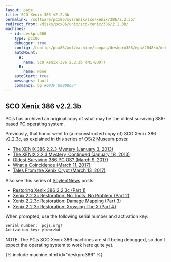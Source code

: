 ```yaml
---
layout: page
title: SCO Xenix 386 v2.2.3b
permalink: /software/pcx86/sys/unix/sco/xenix/386/2.2.3b/
redirect_from: /disks/pcx86/unix/sco/xenix/386/2.2.3b/
machines:
  - id: deskpro386
    type: pcx86
    debugger: true
    config: /configs/pcx86/xml/machine/compaq/deskpro386/ega/2048kb/debugger/machine.xml
    autoMount:
      A:
        name: SCO Xenix 386 2.2.3b (N1-BOOT)
      B:
        name: None
    autoStart: true
    messages: fault
    commands: bp #003F:00000054
---
```


SCO Xenix 386 v2.2.3b
---------------------

PCjs has archived an original copy of what may be the oldest surviving 386-based PC operating system.

Previously, that honor went to (a reconstructed copy of) SCO Xenix 386 v2.2.3c, as explained in this series of
[OS/2 Museum](http://www.os2museum.com/) posts:

- [The XENIX 386 2.2.3 Mystery (January 3, 2013)](http://www.os2museum.com/wp/the-xenix-386-2-2-3-mystery/)
- [The XENIX 2.2.3 Mystery, Continued (January 18, 2013)](http://www.os2museum.com/wp/the-xenix-2-2-3-mystery-continued/)
- [Oldest Surviving 386 PC OS? (March 9, 2017)](http://www.os2museum.com/wp/oldest-surviving-386-pc-os/)
- [What a Coincidence (March 11, 2017)](http://www.os2museum.com/wp/what-a-coincidence/)
- [Tales From the Xenix Crypt (March 13, 2017)](http://www.os2museum.com/wp/tales-from-the-xenix-crypt/)

Also see this series of [SoylentNews](https://soylentnews.org/) posts:

- [Restoring Xenix 386 2.2.3c (Part 1)](https://soylentnews.org/article.pl?sid=17/03/03/1620222)
- [Xenix 2.2.3c Restoration: No Tools, No Problem (Part 2)](https://soylentnews.org/article.pl?sid=17/03/07/1632251)
- [Xenix 2.2.3c Restoration: Damage Mapping (Part 3)](https://soylentnews.org/article.pl?sid=17/03/11/2014253)
- [Xenix 2.2.3c Restoration: Xrossing The X (Part 4)](https://soylentnews.org/article.pl?sid=17/03/13/086250)

When prompted, use the following serial number and activation key:  

	Serial number:  pcjs.org!
	Activation key: ylwbrzkd

NOTE: The PCjs SCO Xenix 386 machines are still being debugged, so don't expect the operating system to work here quite yet.

{% include machine.html id="deskpro386" %}
